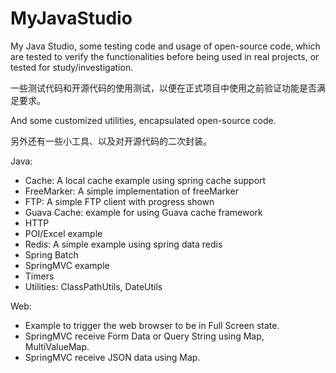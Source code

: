 # MyJavaStudio
My Java Studio, some testing code and usage of open-source code, which are tested to verify the functionalities before being used in real projects, or tested for study/investigation.

一些测试代码和开源代码的使用测试，以便在正式项目中使用之前验证功能是否满足要求。

And some customized utilities, encapsulated open-source code. 

另外还有一些小工具、以及对开源代码的二次封装。

Java:
- Cache: A local cache example using spring cache support
- FreeMarker: A simple implementation of freeMarker
- FTP: A simple FTP client with progress shown
- Guava Cache: example for using Guava cache framework
- HTTP
- POI/Excel example
- Redis: A simple example using spring data redis
- Spring Batch
- SpringMVC example
- Timers
- Utilities: ClassPathUtils, DateUtils

Web:
- Example to trigger the web browser to be in Full Screen state.
- SpringMVC receive Form Data or Query String using Map, MultiValueMap.
- SpringMVC receive JSON data using Map.
